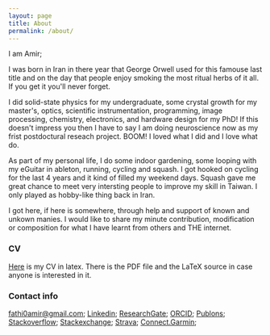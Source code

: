 ```yaml
---
layout: page
title: About
permalink: /about/
---
```


I am Amir; 

I was born in Iran in there year that George Orwell used for this famouse last title and on the day that people enjoy smoking the most ritual herbs of it all. If you 
get it you'll never forget. 

I did solid-state physics for my undergraduate, some crystal growth for my master's, optics, 
scientific instrumentation, programming, image processing, chemistry, electronics, and hardware design for my PhD! 
If this doesn't impress you then I have to say I am doing neuroscience now as my frist postdoctural reseach project. BOOM!
I loved what I did and I love what do. 

As part of my personal life, I do some indoor gardening, some looping with my eGuitar in ableton, running, cycling and squash. 
I got hooked on cycling for the last 4 years and it kind of filled my weekend days. Squash gave me great chance to meet very
intersting people to improve my skill in Taiwan. I only played as hobby-like thing back in Iran. 

I got here, if here is somewhere, through help and support of known and unkown manies. I would like to 
share my minute contribution, modification or composition for what I have learnt from others and THE internet. 

### CV

[Here](https://github.com/fathi0amir/CV/blob/main/Amir%20Fathi%20Curriculum%20Vitae.pdf) 
is my CV in latex. There is the PDF file and the LaTeX source in case anyone is interested in it.

### Contact info

[fathi0amir@gmail.com](mailto:fathi0amir@gmail.com);
[Linkedin](https://www.linkedin.com/in/fathi0amir/);
[ResearchGate](https://www.researchgate.net/profile/Amir-Fathi-5);
[ORCID](https://orcid.org/0000-0002-2528-8405);
[Publons](https://publons.com/researcher/2544061/amir-fathi/);
[Stackoverflow](https://stackoverflow.com/users/14200249/amir-fathi);
[Stackexchange](https://meta.stackexchange.com/users/974036/amir-fathi);
[Strava](https://www.strava.com/athletes/35111865);
[Connect.Garmin](https://connect.garmin.com/modern/profile/0d1daa0b-da7b-411e-ae62-85cb9b6df8f6);
